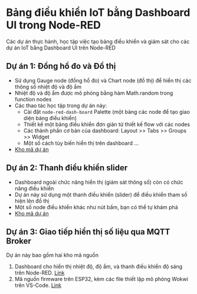 # Bảng điều khiển IoT bằng Dashboard UI trong Node-RED 

Các dự án thực hành, học tập việc tạo bảng điều khiển và giám sát cho các dự án IoT bằng Dashboard UI trên Node-RED 

## Dự án 1: Đồng hồ đo và Đồ thị 

- Sử dụng Gauge node (đồng hồ đo) và Chart node (đồ thị) để hiển thị các thông số nhiệt độ và độ ẩm
- Nhiệt độ và độ ẩm được mô phỏng bằng hàm Math.random trong function nodes
- Các thao tác học tập trong dự án này:
    + Cài đặt `node-red-dash-board` Palette (một bảng các node để tạo giao diện bảng điều khiển)
    + Thiết kế một bảng điều khiển đơn giản từ thiết kế flow với các nodes
    + Các thành phần cơ bản của dashboard: Layout >> Tabs >> Groups >> Widget 
    + Một số cách tùy biến hiển thị trên dashboard ... 
- [Kho mã dự án](./TempGaugeChartUI/)

## Dự án 2: Thanh điều khiển slider 

- Dashboard ngoài chức năng hiển thị (giám sát thông số) còn có chức năng điều khiển 
- Dự án này sử dụng một thanh điều khiển (slider) để điều khiển tham số hiện lên đồ thị 
- Một số node điều khiển khác như nút bấm, bạn có thể tự khám phá 
- [Kho mã dự án](./TempGaugeChartUI/)

## Dự án 3: Giao tiếp hiển thị số liệu qua MQTT Broker 

Dự án này bao gồm hai kho mã nguồn 
1. Dashboard cho hiển thị nhiệt độ, độ ẩm, và thanh điều khiển độ sáng trên Node-RED. [Link](./DHT22_LED_Dashboard/) 
2. Mã nguồn firmware trên ESP32, kèm các file thiết lập mô phỏng Wokwi trên VS-Code. [Link](./DHT22_MQTT_LED_ESP32/)